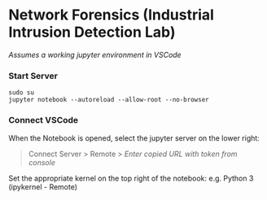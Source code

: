 # Network Forensics (Industrial Intrusion Detection Lab)
*Assumes a working jupyter environment in VSCode*

### Start Server

```
sudo su
jupyter notebook --autoreload --allow-root --no-browser
```

### Connect VSCode 
When the Notebook is opened, select the jupyter server on the lower right:

> Connect Server > Remote > *Enter copied URL with token from console*

Set the appropriate kernel on the top right of the notebook: e.g. Python 3 (ipykernel - Remote)